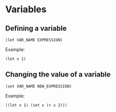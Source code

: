 # Variables

## Defining a variable

```
(let VAR_NAME EXPRESSION)
```

Example:

```
(let x 1)
```

## Changing the value of a variable

```
(set VAR_NAME NEW_EXPRESSION)
```

Example:

```
((let x 1) (set x (+ x 2)))
```

